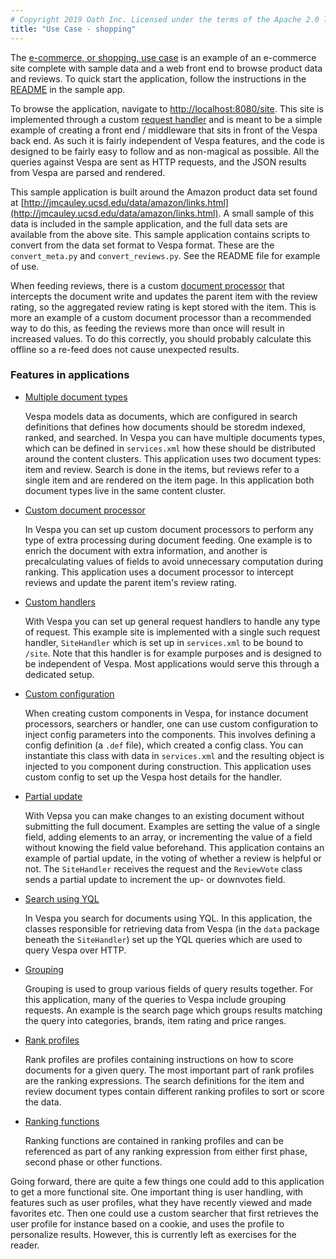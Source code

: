 ```yaml
---
# Copyright 2019 Oath Inc. Licensed under the terms of the Apache 2.0 license. See LICENSE in the project root.
title: "Use Case - shopping"
---
```


The [e-commerce, or shopping, use
case](https://github.com/vespa-engine/sample-apps/tree/master/use-case-shopping)
is an example of an e-commerce site complete with sample data and a web front
end to browse product data and reviews. To quick start the application, follow
the instructions in the
[README](https://github.com/vespa-engine/sample-apps/blob/master/use-case-shopping/README.md)
in the sample app.

To browse the application, navigate to
[http://localhost:8080/site](http://localhost:8080/site).  This site is
implemented through a custom [request
handler](https://docs.vespa.ai/documentation/jdisc/developing-request-handlers.html)
and is meant to be a simple example of creating a front end / middleware that
sits in front of the Vespa back end. As such it is fairly independent of Vespa
features, and the code is designed to be fairly easy to follow and as
non-magical as possible. All the queries against Vespa are sent as HTTP
requests, and the JSON results from Vespa are parsed and rendered.

This sample application is built around the Amazon product data set found at
[http://jmcauley.ucsd.edu/data/amazon/links.html](http://jmcauley.ucsd.edu/data/amazon/links.html).
A small sample of this data is included in the sample application, and the
full data sets are available from the above site. This sample application contains
scripts to convert from the data set format to Vespa format. These are the `convert_meta.py`
and `convert_reviews.py`. See the README file for example of use.

When feeding reviews, there is a custom [document
processor](https://docs.vespa.ai/documentation/document-processing-overview.html)
that intercepts the document write and updates the parent item with the review
rating, so the aggregated review rating is kept stored with the item. This is
more an example of a custom document processor than a recommended way to do
this, as feeding the reviews more than once will result in increased values. To
do this correctly, you should probably calculate this offline so a re-feed does
not cause unexpected results.

### Features in applications

* [Multiple document types](https://docs.vespa.ai/documentation/search-definitions.html)

    Vespa models data as documents, which are configured in search definitions
    that defines how documents should be storedm indexed, ranked, and searched.
    In Vespa you can have multiple documents types, which can be defined in
    ``services.xml`` how these should be distributed around the content clusters.
    This application uses two document types: item and review. Search is done
    in the items, but reviews refer to a single item and are rendered on the
    item page. In this application both document types live in the same content
    cluster.

* [Custom document processor](https://docs.vespa.ai/documentation/document-processing-overview.html)

    In Vespa you can set up custom document processors to perform any type of
    extra processing during document feeding. One example is to enrich the
    document with extra information, and another is precalculating values of
    fields to avoid unnecessary computation during ranking. This application
    uses a document processor to intercept reviews and update the parent item's
    review rating.

* [Custom handlers](https://docs.vespa.ai/documentation/jdisc/developing-request-handlers.html)

    With Vespa you can set up general request handlers to handle any type of
    request. This example site is implemented with a single such request
    handler, `SiteHandler` which is set up in `services.xml` to be bound to
    `/site`. Note that this handler is for example purposes and is designed to
    be independent of Vespa. Most applications would serve this through a dedicated
    setup.

* [Custom configuration](https://docs.vespa.ai/documentation/configuring-components.html)

    When creating custom components in Vespa, for instance document processors,
    searchers or handler, one can use custom configuration to inject config
    parameters into the components. This involves defining a config definition
    (a `.def` file), which created a config class. You can instantiate this
    class with data in `services.xml` and the resulting object is injected to
    you component during construction. This application uses custom config
    to set up the Vespa host details for the handler.

* [Partial update](https://docs.vespa.ai/documentation/reference/document-json-format.html#update)

    With Vepsa you can make changes to an existing document without submitting
    the full document. Examples are setting the value of a single field, adding
    elements to an array, or incrementing the value of a field without knowing
    the field value beforehand. This application contains an example of
    partial update, in the voting of whether a review is helpful or not.
    The `SiteHandler` receives the request and the `ReviewVote` class
    sends a partial update to increment the up- or downvotes field.

* [Search using YQL](https://docs.vespa.ai/documentation/query-language.html)

    In Vespa you search for documents using YQL. In this application, the
    classes responsible for retrieving data from Vespa (in the `data` package
    beneath the `SiteHandler`) set up the YQL queries which are used to
    query Vespa over HTTP.

* [Grouping](https://docs.vespa.ai/documentation/grouping.html)

    Grouping is used to group various fields of query results together.  For
    this application, many of the queries to Vespa include grouping requests.
    An example is the search page which groups results matching the query into
    categories, brands, item rating and price ranges.

* [Rank profiles](https://docs.vespa.ai/documentation/ranking.html)

    Rank profiles are profiles containing instructions on how to score
    documents for a given query. The most important part of rank profiles are
    the ranking expressions. The search definitions for the item and review
    document types contain different ranking profiles to sort or score the
    data.

* [Ranking functions](https://docs.vespa.ai/documentation/reference/search-definitions-reference.html#function-rank)

    Ranking functions are contained in ranking profiles and can be referenced
    as part of any ranking expression from either first phase, second phase or
    other functions.


Going forward, there are quite a few things one could add to this application
to get a more functional site. One important thing is user handling, with
features such as user profiles, what they have recently viewed and made
favorites etc. Then one could use a custom searcher that first retrieves the
user profile for instance based on a cookie, and uses the profile to
personalize results. However, this is currently left as exercises for the reader.

